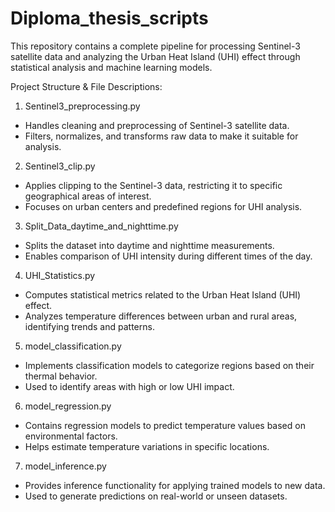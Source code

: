 # Diploma_thesis_scripts
This repository contains a complete pipeline for processing Sentinel-3 satellite data and analyzing the Urban Heat Island (UHI) effect through statistical analysis and machine learning models.

Project Structure & File Descriptions:
1. Sentinel3_preprocessing.py 
- Handles cleaning and preprocessing of Sentinel-3 satellite data.
- Filters, normalizes, and transforms raw data to make it suitable for analysis.

2. Sentinel3_clip.py 
- Applies clipping to the Sentinel-3 data, restricting it to specific geographical areas of interest.
- Focuses on urban centers and predefined regions for UHI analysis.
  
3. Split_Data_daytime_and_nighttime.py 
- Splits the dataset into daytime and nighttime measurements.
- Enables comparison of UHI intensity during different times of the day.
  
4. UHI_Statistics.py 
- Computes statistical metrics related to the Urban Heat Island (UHI) effect.
- Analyzes temperature differences between urban and rural areas, identifying trends and patterns.

5. model_classification.py 
- Implements classification models to categorize regions based on their thermal behavior.
- Used to identify areas with high or low UHI impact.

6. model_regression.py 
- Contains regression models to predict temperature values based on environmental factors.
- Helps estimate temperature variations in specific locations.
  
7. model_inference.py 
- Provides inference functionality for applying trained models to new data.
- Used to generate predictions on real-world or unseen datasets.
